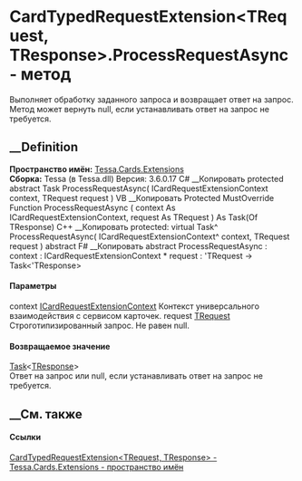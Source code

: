 # CardTypedRequestExtension<TRequest, TResponse>.ProcessRequestAsync - метод
Выполняет обработку заданного запроса и возвращает ответ на запрос. Метод
может вернуть null, если устанавливать ответ на запрос не требуется.
## __Definition
 **Пространство имён:** [Tessa.Cards.Extensions](N_Tessa_Cards_Extensions.htm)  
 **Сборка:** Tessa (в Tessa.dll) Версия: 3.6.0.17
C# __Копировать
     protected abstract Task<TResponse> ProcessRequestAsync(
    	ICardRequestExtensionContext context,
    	TRequest request
    )
VB __Копировать
     Protected MustOverride Function ProcessRequestAsync ( 
    	context As ICardRequestExtensionContext,
    	request As TRequest
    ) As Task(Of TResponse)
C++ __Копировать
     protected:
    virtual Task<TResponse>^ ProcessRequestAsync(
    	ICardRequestExtensionContext^ context, 
    	TRequest request
    ) abstract
F# __Копировать
     abstract ProcessRequestAsync : 
            context : ICardRequestExtensionContext * 
            request : 'TRequest -> Task<'TResponse> 
#### Параметры
context
[ICardRequestExtensionContext](T_Tessa_Cards_Extensions_ICardRequestExtensionContext.htm)
    Контекст универсального взаимодействия с сервисом карточек.
request [TRequest](T_Tessa_Cards_Extensions_CardTypedRequestExtension_2.htm)
     Строготипизированный запрос. Не равен null. 
#### Возвращаемое значение
[Task](https://learn.microsoft.com/dotnet/api/system.threading.tasks.task-1)<[TResponse](T_Tessa_Cards_Extensions_CardTypedRequestExtension_2.htm)>  
Ответ на запрос или null, если устанавливать ответ на запрос не требуется.
## __См. также
#### Ссылки
[CardTypedRequestExtension<TRequest, TResponse> \-
](T_Tessa_Cards_Extensions_CardTypedRequestExtension_2.htm)
[Tessa.Cards.Extensions - пространство имён](N_Tessa_Cards_Extensions.htm)
